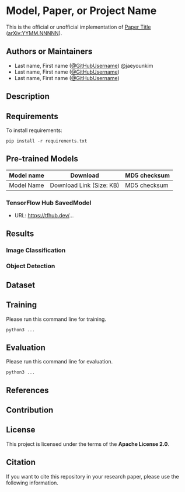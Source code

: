 <!-- 
• This is a README.md template we encourage you to use when you release your model to a GitHub repository.
• There are general sections in this template for various ML models.
• You may need to remove existing sections and add more sections depending on your needs.
-->

# Model, Paper, or Project Name

This is the official or unofficial implementation of [Paper Title](https://arxiv.org/abs/YYMM.NNNNN) ([arXiv:YYMM.NNNNN](https://arxiv.org/abs/YYMM.NNNNN)).

## Authors or Maintainers

* Last name, First name ([@GitHubUsername](https://github.com/username)) @jaeyounkim
* Last name, First name ([@GitHubUsername](https://github.com/username))
* Last name, First name ([@GitHubUsername](https://github.com/username))

## Description
<!-- 
• Provide description of the model 
• Provide brief information of the algorithms used
• If possible, include a link to a demonstration
-->

## Requirements
<!-- 
• Provide details of the software required 
• Describe how to install requirements
-->

To install requirements:

```setup
pip install -r requirements.txt
```

## Pre-trained Models

| Model name  | Download | MD5 checksum |
|-------------|----------|--------------|
| Model Name | Download Link (Size: KB) | MD5 checksum |

### TensorFlow Hub SavedModel
<!-- Provide a link for SavedModel hosted at TensorFlow Hub -->
* URL: https://tfhub.dev/...

## Results

### Image Classification
<!-- Example
| Model name | Top 1 Accuracy | Top 5 Accuracy | 
|------------|----------------|----------------|
| Model name | xx% | xx% |
-->

### Object Detection
<!-- Example
| Model name | AP | AP<sub>50</sub> | AP<sub>75</sub> | AP<sub>S</sub> | AP<sub>M</sub> | AP<sub>L</sub> |
|------------|--- |---------------- | --------------- | ---------------| ---------------| -------------- |
| Model name | xx.x | xx.x | xx.x | xx.x | xx.x | xx.x | 
-->

## Dataset
<!-- 
• Provide detailed information of the dataset used
-->

## Training
<!-- 
• Provide detailed training information (preprocessing, hyperparameters, random seeds, and environment) 
• Provide a command line example for training.
-->

Please run this command line for training.

```shell
python3 ...
```

## Evaluation
<!-- 
• Provide an evaluation script with details of how to reproduce results.
• Describe data preprocessing / postprocessing steps
• Provide a command line example for evaluation.
-->

Please run this command line for evaluation.

```shell
python3 ...
```

## References
<!-- Link to references -->

## Contribution
<!-- 
• Communicate your expectations clearly.
• How will you review and accept a contribution? (e.g., Use an issue template)
• What types of contributions will you accept? (e.g., Bug fixes only)
-->

## License
<!-- 
• Place your license text in a file named LICENSE.txt (or LICENSE.md) in the root of the repository.
• Please also include information about your license in this README.md file.
e.g., [Adding a license to a repository](https://help.github.com/en/github/building-a-strong-community/adding-a-license-to-a-repository)
-->

This project is licensed under the terms of the **Apache License 2.0**.

## Citation
<!-- 
If you want to make your repository citable, please follow the instructions at [Making Your Code Citable](https://guides.github.com/activities/citable-code/)
-->

If you want to cite this repository in your research paper, please use the following information.
